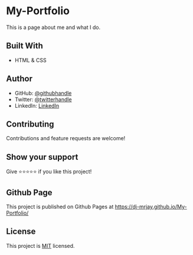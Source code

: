 # My-Portfolio
This is a page about me and what I do.

## Built With

- HTML & CSS

## Author

- GitHub: [@githubhandle](https://github.com/DJ-MrJay)
- Twitter: [@twitterhandle](https://twitter.com/jonah_wambua)
- LinkedIn: [LinkedIn](https://www.linkedin.com/in/mr-jay/)

## Contributing

Contributions and feature requests are welcome!

## Show your support

Give ⭐️⭐️⭐️⭐️⭐️ if you like this project!

## Github Page

This project is published on Github Pages at https://dj-mrjay.github.io/My-Portfolio/

## License

This project is [MIT](./MIT.md) licensed.